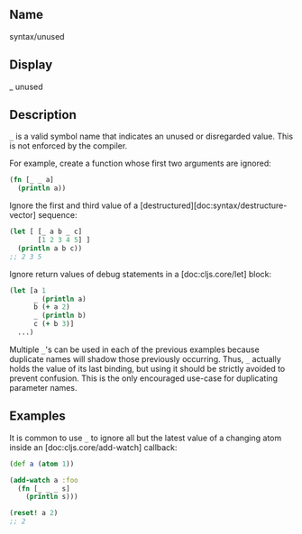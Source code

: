 ## Name
syntax/unused

## Display
_ unused

## Description

`_` is a valid symbol name that indicates an unused or disregarded value.
This is not enforced by the compiler.

For example, create a function whose first two arguments are ignored:

```clj
(fn [_ _ a]
  (println a))
```

Ignore the first and third value of a [destructured][doc:syntax/destructure-vector] sequence:

```clj
(let [ [_ a b _ c]
       [1 2 3 4 5] ]
  (println a b c))
;; 2 3 5
```

Ignore return values of debug statements in a [doc:cljs.core/let] block:

```clj
(let [a 1
      _ (println a)
      b (+ a 2)
      _ (println b)
      c (+ b 3)]
  ...)
```

Multiple `_`'s can be used in each of the previous examples because duplicate
names will shadow those previously occurring.  Thus, `_` actually holds the
value of its last binding, but using it should be strictly avoided to prevent
confusion.  This is the only encouraged use-case for duplicating parameter
names.

## Examples

It is common to use `_` to ignore all but the latest value of a changing atom
inside an [doc:cljs.core/add-watch] callback:

```clj
(def a (atom 1))

(add-watch a :foo
  (fn [_ _ _ s]
    (println s)))

(reset! a 2)
;; 2
```

